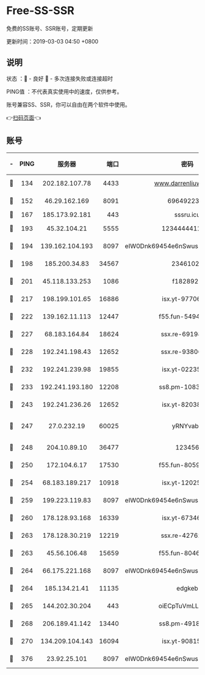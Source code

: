 # Free-SS-SSR

免费的SS账号、SSR账号，定期更新

更新时间：2019-03-03 04:50 +0800

## 说明

状态     ：🙂 - 良好 🙁 - 多次连接失败或连接超时

PING值   ：不代表真实使用中的速度，仅供参考。

账号兼容SS、SSR，你可以自由在两个软件中使用。

👉[扫码页面](https://liesauer.github.io/free-ss-ssr.github.io/)👈

## 账号

|-|PING|服务器|端口|密码|加密方式|区域|
|:----:|:----:|:-----:|-----:|:----:|:----:|:----:|
|🙂|134|202.182.107.78|4433|www.darrenliuwei.com|aes-256-cfb|JP|
|🙂|152|46.29.162.169|8091|6964922356|aes-256-cfb|RU|
|🙂|167|185.173.92.181|443|sssru.icu|rc4-md5|RU|
|🙂|193|45.32.104.21|5555|1234444411111|aes-256-cfb|SG|
|🙂|194|139.162.104.193|8097|eIW0Dnk69454e6nSwuspv9DmS201tQ0D|aes-256-cfb|JP|
|🙂|198|185.200.34.83|34567|23461023|aes-256-cfb|US|
|🙂|201|45.118.133.253|1086|f1828920|aes-256-cfb|SG|
|🙂|217|198.199.101.65|16886|isx.yt-97706570|aes-256-cfb|US|
|🙂|222|139.162.11.113|12447|f55.fun-54942636|aes-256-cfb|SG|
|🙂|227|68.183.164.84|18624|ssx.re-69198876|aes-256-cfb|US|
|🙂|228|192.241.198.43|12652|ssx.re-93806921|aes-256-cfb|US|
|🙂|232|192.241.239.98|19855|isx.yt-02235156|aes-256-cfb|US|
|🙂|233|192.241.193.180|12208|ss8.pm-10835371|aes-256-cfb|US|
|🙂|243|192.241.236.26|12652|isx.yt-82038040|aes-256-cfb|US|
|🙂|247|27.0.232.19|60025|yRNYvabB|xchacha20-ietf-poly1305|HK|
|🙂|248|204.10.89.10|36477|123456|aes-256-cfb|US|
|🙂|250|172.104.6.17|17530|f55.fun-80599240|aes-256-cfb|US|
|🙂|254|68.183.189.217|10918|isx.yt-12025761|aes-256-cfb|SG|
|🙂|259|199.223.119.83|8097|eIW0Dnk69454e6nSwuspv9DmS201tQ0D|aes-256-cfb|US|
|🙂|260|178.128.93.168|16339|isx.yt-67346063|aes-256-cfb|SG|
|🙂|263|178.128.30.219|12219|ssx.re-42762203|aes-256-cfb|SG|
|🙂|263|45.56.106.48|15659|f55.fun-80465528|aes-256-cfb|US|
|🙂|264|66.175.221.168|8097|eIW0Dnk69454e6nSwuspv9DmS201tQ0D|aes-256-cfb|US|
|🙂|264|185.134.21.41|11135|edgkeb|aes-256-cfb|GB|
|🙂|265|144.202.30.204|443|oiECpTuVmLLxk4Ts|aes-256-cfb|US|
|🙂|268|206.189.41.142|13440|ss8.pm-49181075|aes-256-cfb|SG|
|🙂|270|134.209.104.143|16094|isx.yt-90815095|aes-256-cfb|SG|
|🙂|376|23.92.25.101|8097|eIW0Dnk69454e6nSwuspv9DmS201tQ0D|aes-256-cfb|US|
